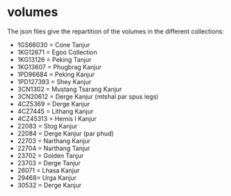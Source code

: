 # volumes

The json files give the repartition of the volumes in the different collections:

- 1GS66030 = Cone Tanjur
- 1KG12671 = Egoo Collection
- 1KG13126 = Peking Tanjur
- 1KG13607 = Phugbrag Kanjur
- 1PD96684 = Peking Kanjur
- 1PD127393 = Shey Kanjur
- 3CN1302 = Mustang Tsarang Kanjur
- 3CN20612 = Derge Kanjur (mtshal par spus legs)
- 4CZ5369 = Derge Kanjur
- 4CZ7445 = Lithang Kanjur
- 4CZ45313 = Hemis I Kanjur
- 22083 = Stog Kanjur
- 22084 = Derge Kanjur (par phud)
- 22703 = Narthang Kanjur
- 22704 = Narthang Tanjur
- 23702 = Golden Tanjur
- 23703 = Derge Tanjur
- 26071 = Lhasa Kanjur
- 29468= Urga Kanjur
- 30532 = Derge Kanjur

